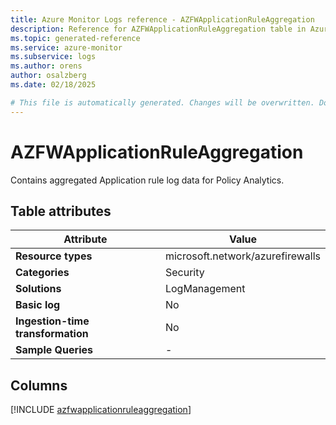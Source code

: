 ```yaml
---
title: Azure Monitor Logs reference - AZFWApplicationRuleAggregation
description: Reference for AZFWApplicationRuleAggregation table in Azure Monitor Logs.
ms.topic: generated-reference
ms.service: azure-monitor
ms.subservice: logs
ms.author: orens
author: osalzberg
ms.date: 02/18/2025

# This file is automatically generated. Changes will be overwritten. Do not change this file directly.
---
```


# AZFWApplicationRuleAggregation

Contains aggregated Application rule log data for Policy Analytics.


## Table attributes

|Attribute|Value|
|---|---|
|**Resource types**|microsoft.network/azurefirewalls|
|**Categories**|Security|
|**Solutions**| LogManagement|
|**Basic log**|No|
|**Ingestion-time transformation**|No|
|**Sample Queries**|-|



## Columns
  
[!INCLUDE [azfwapplicationruleaggregation](~/reusable-content/ce-skilling/azure/includes/azure-monitor/reference/tables/azfwapplicationruleaggregation-include.md)]
